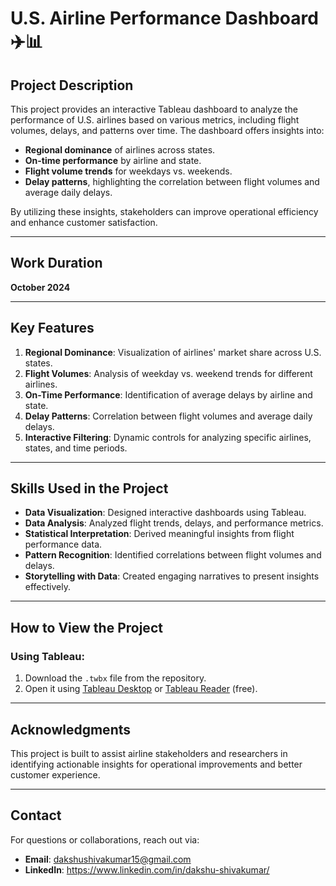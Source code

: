 # U.S. Airline Performance Dashboard ✈️📊

## Project Description
This project provides an interactive Tableau dashboard to analyze the performance of U.S. airlines based on various metrics, including flight volumes, delays, and patterns over time. The dashboard offers insights into:
- **Regional dominance** of airlines across states.
- **On-time performance** by airline and state.
- **Flight volume trends** for weekdays vs. weekends.
- **Delay patterns**, highlighting the correlation between flight volumes and average daily delays.

By utilizing these insights, stakeholders can improve operational efficiency and enhance customer satisfaction.

---

## Work Duration
**October 2024**

---

## Key Features
1. **Regional Dominance**: Visualization of airlines' market share across U.S. states.
2. **Flight Volumes**: Analysis of weekday vs. weekend trends for different airlines.
3. **On-Time Performance**: Identification of average delays by airline and state.
4. **Delay Patterns**: Correlation between flight volumes and average daily delays.
5. **Interactive Filtering**: Dynamic controls for analyzing specific airlines, states, and time periods.

---

## Skills Used in the Project
- **Data Visualization**: Designed interactive dashboards using Tableau.
- **Data Analysis**: Analyzed flight trends, delays, and performance metrics.
- **Statistical Interpretation**: Derived meaningful insights from flight performance data.
- **Pattern Recognition**: Identified correlations between flight volumes and delays.
- **Storytelling with Data**: Created engaging narratives to present insights effectively.

---

## How to View the Project
### **Using Tableau:**
1. Download the `.twbx` file from the repository.
2. Open it using [Tableau Desktop](https://www.tableau.com/products/desktop) or [Tableau Reader](https://www.tableau.com/products/reader) (free).

---

## Acknowledgments
This project is built to assist airline stakeholders and researchers in identifying actionable insights for operational improvements and better customer experience.

---

## Contact
For questions or collaborations, reach out via:
- **Email**: dakshushivakumar15@gmail.com
- **LinkedIn**: https://www.linkedin.com/in/dakshu-shivakumar/

